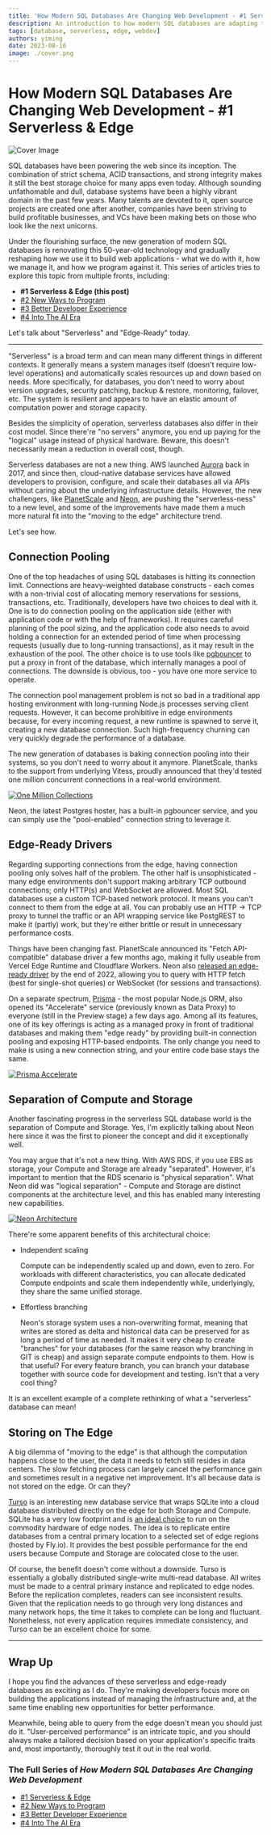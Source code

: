 ```yaml
---
title: 'How Modern SQL Databases Are Changing Web Development - #1 Serverless & Edge'
description: An introduction to how modern SQL databases are adapting to fit into the serverless and edge computing world.
tags: [database, serverless, edge, webdev]
authors: yiming
date: 2023-08-16
image: ./cover.png
---
```


# How Modern SQL Databases Are Changing Web Development - #1 Serverless & Edge

![Cover Image](cover.png)

SQL databases have been powering the web since its inception. The combination of strict schema, ACID transactions, and strong integrity makes it still the best storage choice for many apps even today. Although sounding unfathomable and dull, database systems have been a highly vibrant domain in the past few years. Many talents are devoted to it, open source projects are created one after another, companies have been striving to build profitable businesses, and VCs have been making bets on those who look like the next unicorns.

Under the flourishing surface, the new generation of modern SQL databases is renovating this 50-year-old technology and gradually reshaping how we use it to build web applications - what we do with it, how we manage it, and how we program against it. This series of articles tries to explore this topic from multiple fronts, including:

- **#1 Serverless & Edge (this post)**
- [#2 New Ways to Program](/blog/modern-sql-programming)
- [#3 Better Developer Experience](/blog/modern-sql-dx)
- [#4 Into The AI Era](/blog/modern-sql-ai)

Let's talk about "Serverless" and "Edge-Ready" today.

<!-- truncate -->

---

"Serverless" is a broad term and can mean many different things in different contexts. It generally means a system manages itself (doesn't require low-level operations) and automatically scales resources up and down based on needs. More specifically, for databases, you don't need to worry about version upgrades, security patching, backup & restore, monitoring, failover, etc. The system is resilient and appears to have an elastic amount of computation power and storage capacity.

Besides the simplicity of operation, serverless databases also differ in their cost model. Since there're "no servers" anymore, you end up paying for the "logical" usage instead of physical hardware. Beware, this doesn't necessarily mean a reduction in overall cost, though.

Serverless databases are not a new thing. AWS launched [Aurora](https://aws.amazon.com/rds/aurora/) back in 2017, and since then, cloud-native database services have allowed developers to provision, configure, and scale their databases all via APIs without caring about the underlying infrastructure details. However, the new challengers, like [PlanetScale](https://planetscale.com/) and [Neon](https://neon.tech/), are pushing the "serverless-ness" to a new level, and some of the improvements have made them a much more natural fit into the "moving to the edge" architecture trend.

Let's see how.

## Connection Pooling

One of the top headaches of using SQL databases is hitting its connection limit. Connections are heavy-weighted database constructs - each comes with a non-trivial cost of allocating memory reservations for sessions, transactions, etc. Traditionally, developers have two choices to deal with it. One is to do connection pooling on the application side (either with application code or with the help of frameworks). It requires careful planning of the pool sizing, and the application code also needs to avoid holding a connection for an extended period of time when processing requests (usually due to long-running transactions), as it may result in the exhaustion of the pool. The other choice is to use tools like [pgbouncer](https://www.pgbouncer.org/) to put a proxy in front of the database, which internally manages a pool of connections. The downside is obvious, too - you have one more service to operate.

The connection pool management problem is not so bad in a traditional app hosting environment with long-running Node.js processes serving client requests. However, it can become prohibitive in edge environments because, for every incoming request, a new runtime is spawned to serve it, creating a new database connection. Such high-frequency churning can very quickly degrade the performance of a database.

The new generation of databases is baking connection pooling into their systems, so you don't need to worry about it anymore. PlanetScale, thanks to the support from underlying Vitess, proudly announced that they'd tested one million concurrent connections in a real-world environment.

[![One Million Collections](one-million-connections.png)](https://planetscale.com/blog/one-million-connections)

Neon, the latest Postgres hoster, has a built-in pgbouncer service, and you can simply use the "pool-enabled" connection string to leverage it.

## Edge-Ready Drivers

Regarding supporting connections from the edge, having connection pooling only solves half of the problem. The other half is unsophisticated - many edge environments don't support making arbitrary TCP outbound connections; only HTTP(s) and WebSocket are allowed. Most SQL databases use a custom TCP-based network protocol. It means you can't connect to them from the edge at all. You can probably use an HTTP → TCP proxy to tunnel the traffic or an API wrapping service like PostgREST to make it (partly) work, but they're either brittle or result in unnecessary performance costs.

Things have been changing fast. PlanetScale announced its "Fetch API-compatible" database driver a few months ago, making it fully useable from Vercel Edge Runtime and Cloudflare Workers. Neon also [released an edge-ready driver](https://neon.tech/blog/serverless-driver-for-postgres) by the end of 2022, allowing you to query with HTTP fetch (best for single-shot queries) or WebSocket (for sessions and transactions).

On a separate spectrum, [Prisma](https://prisma.io/) - the most popular Node.js ORM, also opened its "Accelerate" service (previously known as Data Proxy) to everyone (still in the Preview stage) a few days ago. Among all its features, one of its key offerings is acting as a managed proxy in front of traditional databases and making them "edge ready" by providing built-in connection pooling and exposing HTTP-based endpoints. The only change you need to make is using a new connection string, and your entire code base stays the same.

[![Prisma Accelerate](prisma-accelerate.png)](https://www.prisma.io/data-platform/accelerate)

## Separation of Compute and Storage

Another fascinating progress in the serverless SQL database world is the separation of Compute and Storage. Yes, I'm explicitly talking about Neon here since it was the first to pioneer the concept and did it exceptionally well.

You may argue that it's not a new thing. With AWS RDS, if you use EBS as storage, your Compute and Storage are already "separated". However, it's important to mention that the RDS scenario is "physical separation". What Neon did was "logical separation" - Compute and Storage are distinct components at the architecture level, and this has enabled many interesting new capabilities.

[![Neon Architecture](neon-architecture.png)](https://neon.tech/docs/introduction/architecture-overview)

There're some apparent benefits of this architectural choice:

- Independent scaling

    Compute can be independently scaled up and down, even to zero. For workloads with different characteristics, you can allocate dedicated Compute endpoints and scale them independently while, underlyingly, they share the same unified storage.

- Effortless branching

    Neon's storage system uses a non-overwriting format, meaning that writes are stored as delta and historical data can be preserved for as long a period of time as needed. It makes it very cheap to create "branches" for your databases (for the same reason why branching in GIT is cheap) and assign separate compute endpoints to them. How is that useful? For every feature branch, you can branch your database together with source code for development and testing. Isn't that a very cool thing?

It is an excellent example of a complete rethinking of what a "serverless" database can mean!

## Storing on The Edge

A big dilemma of "moving to the edge" is that although the computation happens close to the user, the data it needs to fetch still resides in data centers. The slow fetching process can largely cancel the performance gain and sometimes result in a negative net improvement. It's all because data is not stored on the edge. Or can they?

[Turso](https://turso.tech/) is an interesting new database service that wraps SQLite into a cloud database distributed directly on the edge for both Storage and Compute. SQLite has a very low footprint and is [an ideal choice](https://blog.turso.tech/why-sqlite-is-so-great-for-the-edge-ee00a3a9a55f) to run on the commodity hardware of edge nodes. The idea is to replicate entire databases from a central primary location to a selected set of edge regions (hosted by Fly.io). It provides the best possible performance for the end users because Compute and Storage are colocated close to the user.

Of course, the benefit doesn't come without a downside. Turso is essentially a globally distributed single-write multi-read database. All writes must be made to a central primary instance and replicated to edge nodes. Before the replication completes, readers can see inconsistent results. Given that the replication needs to go through very long distances and many network hops, the time it takes to complete can be long and fluctuant. Nonetheless, not every application requires immediate consistency, and Turso can be an excellent choice for some.

---

## Wrap Up

I hope you find the advances of these serverless and edge-ready databases as exciting as I do. They're making developers focus more on building the applications instead of managing the infrastructure and, at the same time enabling new opportunities for better performance.

Meanwhile, being able to query from the edge doesn't mean you should just do it. "User-perceived performance" is an intricate topic, and you should always make a tailored decision based on your application's specific traits and, most importantly, thoroughly test it out in the real world.

### The Full Series of *How Modern SQL Databases Are Changing Web Development*

- [#1 Serverless & Edge](/blog/modern-sql-serverless)
- [#2 New Ways to Program](/blog/modern-sql-programming)
- [#3 Better Developer Experience](/blog/modern-sql-dx)
- [#4 Into The AI Era](/blog/modern-sql-ai)
